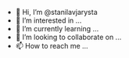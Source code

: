 - 👋 Hi, I’m @stanilavjarysta
- 👀 I’m interested in ...
- 🌱 I’m currently learning ...
- 💞️ I’m looking to collaborate on ...
- 📫 How to reach me ...

<!---
stanilavjarysta/stanilavjarysta is a ✨ special ✨ repository because its `README.md` (this file) appears on your GitHub profile.
You can click the Preview link to take a look at your changes.
--->
